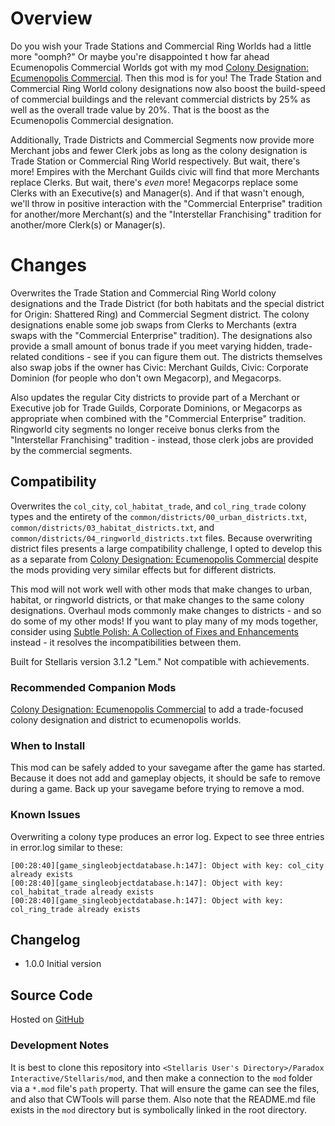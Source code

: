 # Overview

Do you wish your Trade Stations and Commercial Ring Worlds had a little more "oomph?"  Or maybe you're disappointed t how far ahead Ecumenopolis Commercial Worlds got with my mod [Colony Designation: Ecumenopolis Commercial](https://steamcommunity.com/sharedfiles/filedetails/?id=2597129991).  Then this mod is for you!  The Trade Station and Commercial Ring World colony designations now also boost the build-speed of commercial buildings and the relevant commercial districts by 25% as well as the  overall trade value by 20%.  That is the boost as the Ecumenopolis Commercial designation.

Additionally, Trade Districts and Commercial Segments now provide more Merchant jobs and fewer Clerk jobs as long as the colony designation is Trade Station or Commercial Ring World respectively.  But wait, there's more!  Empires with the Merchant Guilds civic will find that more Merchants replace Clerks.  But wait, there's _even_ more!  Megacorps replace some Clerks with an Executive(s) and Manager(s).  And if that wasn't enough, we'll throw in positive interaction with the "Commercial Enterprise" tradition for another/more Merchant(s) and the "Interstellar Franchising" tradition for another/more Clerk(s) or Manager(s).

# Changes

Overwrites the Trade Station and Commercial Ring World colony designations and the Trade District (for both habitats and the special district for Origin: Shattered Ring) and Commercial Segment district.  The colony designations enable some job swaps from Clerks to Merchants (extra swaps with the "Commercial Enterprise" tradition).  The designations also provide a small amount of bonus trade if you meet varying hidden, trade-related conditions - see if you can figure them out.  The districts themselves also swap jobs if the owner has Civic: Merchant Guilds, Civic: Corporate Dominion (for people who don't own Megacorp), and Megacorps.

Also updates the regular City districts to provide part of a Merchant or Executive job for Trade Guilds, Corporate Dominions, or Megacorps as appropriate when combined with the "Commercial Enterprise" tradition.  Ringworld city segments no longer receive bonus clerks from the "Interstellar Franchising" tradition - instead, those clerk jobs are provided by the commercial segments.

## Compatibility

Overwrites the `col_city`, `col_habitat_trade`, and `col_ring_trade` colony types and the entirety of the `common/districts/00_urban_districts.txt`, `common/districts/03_habitat_districts.txt`, and `common/districts/04_ringworld_districts.txt` files.  Because overwriting district files presents a large compatibility challenge, I opted to develop this as a separate from [Colony Designation: Ecumenopolis Commercial](https://steamcommunity.com/sharedfiles/filedetails/?id=2597129991) despite the mods providing very similar effects but for different districts.

This mod will not work well with other mods that make changes to urban, habitat, or ringworld districts, or that make changes to the same colony designations.  Overhaul mods commonly make changes to districts - and so do some of my other mods!  If you want to play many of my mods together, consider using [Subtle Polish: A Collection of Fixes and Enhancements](https://steamcommunity.com/sharedfiles/filedetails/?id=2522974089) instead - it resolves the incompatibilities between them.

Built for Stellaris version 3.1.2 "Lem."  Not compatible with achievements.

### Recommended Companion Mods

[Colony Designation: Ecumenopolis Commercial](https://steamcommunity.com/sharedfiles/filedetails/?id=2597129991) to add a trade-focused colony designation and district to ecumenopolis worlds.

### When to Install

This mod can be safely added to your savegame after the game has started.  Because it does not add and gameplay objects, it should be safe to remove during a game.  Back up your savegame before trying to remove a mod.

### Known Issues

Overwriting a colony type produces an error log.  Expect to see three entries in error.log similar to these:

```
[00:28:40][game_singleobjectdatabase.h:147]: Object with key: col_city already exists
[00:28:40][game_singleobjectdatabase.h:147]: Object with key: col_habitat_trade already exists
[00:28:40][game_singleobjectdatabase.h:147]: Object with key: col_ring_trade already exists
```

## Changelog

* 1.0.0 Initial version

## Source Code

Hosted on [GitHub](https://github.com/corsairmarks/trade_district_enhancements)

### Development Notes

It is best to clone this repository into `<Stellaris User's Directory>/Paradox Interactive/Stellaris/mod`, and then make a connection to the `mod` folder via a `*.mod` file's `path` property.  That will ensure the game can see the files, and also that CWTools will parse them.  Also note that the README.md file exists in the `mod` directory but is symbolically linked in the root directory.